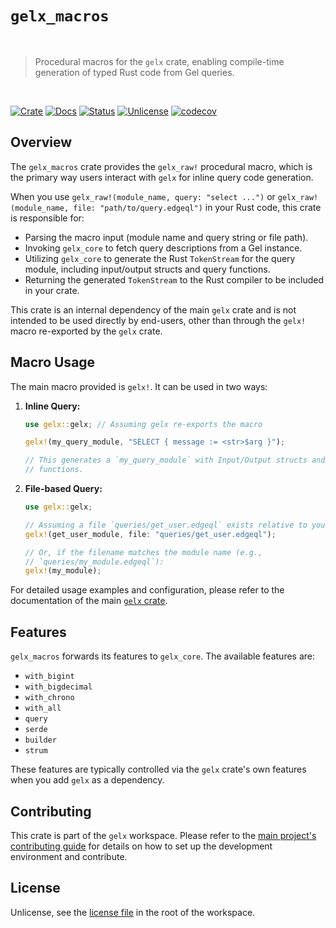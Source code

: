 # `gelx_macros`

<br />

> Procedural macros for the `gelx` crate, enabling compile-time generation of typed Rust code from Gel queries.

<br />

[![Crate][crate-image]][crate-link] [![Docs][docs-image]][docs-link] [![Status][ci-status-image]][ci-status-link] [![Unlicense][unlicense-image]][unlicense-link] [![codecov][codecov-image]][codecov-link]

## Overview

The `gelx_macros` crate provides the `gelx_raw!` procedural macro, which is the primary way users interact with `gelx` for inline query code generation.

When you use `gelx_raw!(module_name, query: "select ...")` or `gelx_raw!(module_name, file: "path/to/query.edgeql")` in your Rust code, this crate is responsible for:

- Parsing the macro input (module name and query string or file path).
- Invoking `gelx_core` to fetch query descriptions from a Gel instance.
- Utilizing `gelx_core` to generate the Rust `TokenStream` for the query module, including input/output structs and query functions.
- Returning the generated `TokenStream` to the Rust compiler to be included in your crate.

This crate is an internal dependency of the main `gelx` crate and is not intended to be used directly by end-users, other than through the `gelx!` macro re-exported by the `gelx` crate.

## Macro Usage

The main macro provided is `gelx!`. It can be used in two ways:

1. **Inline Query:**
   ```rust
   use gelx::gelx; // Assuming gelx re-exports the macro

   gelx!(my_query_module, "SELECT { message := <str>$arg }");

   // This generates a `my_query_module` with Input/Output structs and query
   // functions.
   ```

2. **File-based Query:**
   ```rust
   use gelx::gelx;

   // Assuming a file `queries/get_user.edgeql` exists relative to your Cargo.toml
   gelx!(get_user_module, file: "queries/get_user.edgeql");

   // Or, if the filename matches the module name (e.g.,
   // `queries/my_module.edgeql`):
   gelx!(my_module);
   ```

For detailed usage examples and configuration, please refer to the documentation of the main [`gelx` crate](https://crates.io/crates/gelx).

## Features

`gelx_macros` forwards its features to `gelx_core`. The available features are:

- `with_bigint`
- `with_bigdecimal`
- `with_chrono`
- `with_all`
- `query`
- `serde`
- `builder`
- `strum`

These features are typically controlled via the `gelx` crate's own features when you add `gelx` as a dependency.

## Contributing

This crate is part of the `gelx` workspace. Please refer to the [main project's contributing guide](https://github.com/ifiokjr/gelx/blob/main/readme.md#contributing) for details on how to set up the development environment and contribute.

## License

Unlicense, see the [license file](https://github.com/ifiokjr/gelx/blob/main/license) in the root of the workspace.

[crate-image]: https://img.shields.io/crates/v/gelx_macros.svg
[crate-link]: https://crates.io/crates/gelx_macros
[docs-image]: https://docs.rs/gelx_macros/badge.svg
[docs-link]: https://docs.rs/gelx_macros/
[ci-status-image]: https://github.com/ifiokjr/gelx/workflows/ci/badge.svg?branch=main
[ci-status-link]: https://github.com/ifiokjr/gelx/actions?query=workflow%3Aci+branch%3Amain
[unlicense-image]: https://img.shields.io/badge/license-Unlicense-blue.svg
[unlicense-link]: https://github.com/ifiokjr/gelx/blob/main/LICENSE
[codecov-image]: https://codecov.io/github/ifiokjr/gelx/graph/badge.svg?token=87K799Q78I
[codecov-link]: https://codecov.io/github/ifiokjr/gelx
